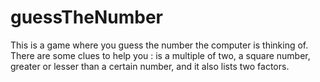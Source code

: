 # guessTheNumber
This is a game where you guess the number the computer is thinking of. There are some clues to help you : is a multiple of two, a square number, greater or lesser than a certain number, and it also lists two factors.
